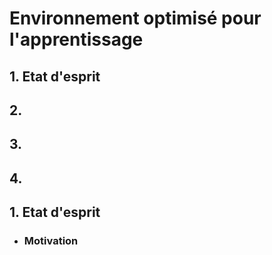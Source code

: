 # Environnement optimisé pour l'apprentissage

## 1. Etat d'esprit
## 2.
## 3.
## 4.

## 1. Etat d'esprit
* ### Motivation
